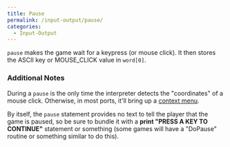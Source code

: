 ```yaml
---
title: Pause
permalink: /input-output/pause/
categories: 
  - Input-Output
---
```


`pause` makes the game wait for a keypress (or mouse click). It then stores the ASCII key or MOUSE_CLICK value in `word[0]`.

### Additional Notes

During a `pause` is the only time the interpreter detects the
"coordinates" of a mouse click. Otherwise, in most ports, it'll bring up
a [context menu](guts/addcontext/).

By itself, the `pause` statement provides no text to tell the player
that the game is paused, so be sure to bundle it with a **print "PRESS A
KEY TO CONTINUE"** statement or something (some games will have a
"DoPause" routine or something similar to do this).
